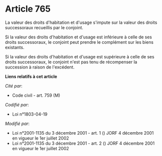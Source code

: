 # Article 765

La valeur des droits d'habitation et d'usage s'impute sur la valeur des droits successoraux recueillis par le conjoint.

Si la valeur des droits d'habitation et d'usage est inférieure à celle de ses droits successoraux, le conjoint peut prendre
le complément sur les biens existants.

Si la valeur des droits d'habitation et d'usage est supérieure à celle de ses droits successoraux, le conjoint n'est pas tenu
de récompenser la succession à raison de l'excédent.

**Liens relatifs à cet article**

_Cité par_:

  - Code civil - art. 759 (M)

_Codifié par_:

  - Loi n°1803-04-19

_Modifié par_:

  - Loi n°2001-1135 du 3 décembre 2001 - art. 1 () JORF 4 décembre 2001 en vigueur le 1er juillet 2002
  - Loi n°2001-1135 du 3 décembre 2001 - art. 2 () JORF 4 décembre 2001 en vigueur le 1er juillet 2002
